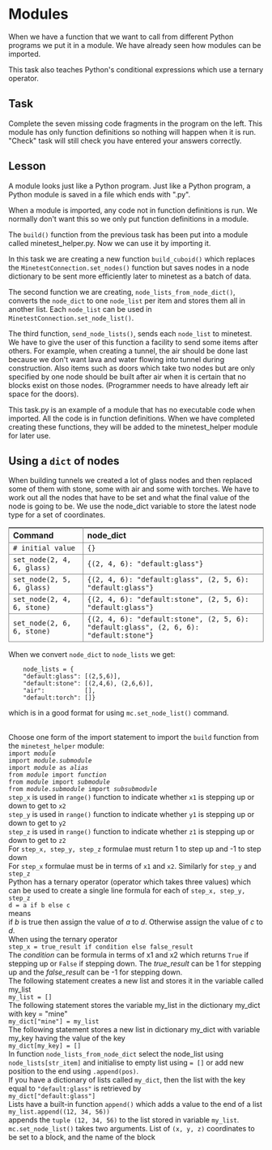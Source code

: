 <style>
table {border-left: 1px solid gray; border-top: 1px solid gray; border-spacing: 0px; }
th, td {border-right: 1px solid gray; border-bottom: 1px solid gray}
</style>
# Modules

When we have a function that we want to call from different
Python programs we put it in a module. We have already seen how modules can
be imported.

This task also teaches Python's conditional expressions which use a ternary operator.

## Task

Complete the seven missing code fragments in the program on the left.
This module has only function definitions so nothing will happen when it is run.
"Check" task will still check you have entered your answers correctly.

## Lesson

A module looks just like a Python program. Just like a Python program,
a Python module is saved in a file
which ends with ".py".

When a
module is imported, any code not in function definitions is run.
We normally don't want this so we only put function definitions 
in a module.

The `build()` function from the previous task has been put into
a module called minetest_helper.py. Now we can use it by importing
it.

In this task we are creating a new function `build_cuboid()` which
replaces the `MinetestConnection.set_nodes()` function
but saves nodes in a node dictionary to be sent more efficiently later
 to minetest as a batch of data.

The second function we are creating, `node_lists_from_node_dict()`,
converts the `node_dict` to one `node_list` per item and
stores them all in another list. Each `node_list` can be used in
`MinetestConnection.set_node_list()`.

The third function, `send_node_lists()`,
 sends each `node_list` to minetest. We have
to give the user of this function a facility to send some items after others.
For example, when creating a tunnel, the air should be done last because
we don't want lava and water flowing into tunnel during construction. Also 
items such as doors which take two nodes but are only specified by one node
should be built after air when it is certain that no blocks exist on those 
nodes. (Programmer needs to have already left air space for the doors).

This task.py is an example of a module that has no executable code when
imported. All the code is in function definitions. 
When we have completed creating these functions, they will be
added to the minetest_helper module for later use.

## Using a `dict` of nodes

When building tunnels we created a lot of glass nodes and then replaced some of
them with stone, some with air and some with torches. We have to work out all
the nodes that have to be set and what the final 
value of the node is going to be. We use the node_dict variable to
store the latest node type for a set of coordinates.

| Command | node_dict |
|:--------|:----------|
| `# initial value` | `{}` |
| `set_node(2, 4, 6, glass)` | `{(2, 4, 6): "default:glass"}` |
| `set_node(2, 5, 6, glass)` | `{(2, 4, 6): "default:glass", (2, 5, 6): "default:glass"}` |
| `set_node(2, 4, 6, stone)` | `{(2, 4, 6): "default:stone", (2, 5, 6): "default:glass"}` |
| `set_node(2, 6, 6, stone)` | `{(2, 4, 6): "default:stone", (2, 5, 6): "default:glass", (2, 6, 6): "default:stone"}` |

When we convert `node_dict` to `node_lists` we get:

        node_lists = {
        "default:glass": [(2,5,6)],
        "default:stone": [(2,4,6), (2,6,6)],
        "air":           [],
        "default:torch": []}

which is in a good format for using `mc.set_node_list()` command.

<br>
<div class='hint'>Choose one form of the import statement to import the <code>build</code> function from the <code>minetest_helper</code> module:
<div><code>import <i>module</i></code></div>
<div><code>import <i>module.submodule</i></code></div>
<div><code>import <i>module</i> as <i>alias</i></code></div>
<div><code>from <i>module</i> import <i>function</i></code></div>
<div><code>from <i>module</i> import <i>submodule</i></code></div>
<div><code>from <i>module.submodule</i> import <i>subsubmodule</i></code></div></div>
<div class='hint'><div><code>step_x</code> is used in <code>range()</code> function to indicate whether
<code>x1</code> is stepping up or down to get to <code>x2</code></div>
<div><code>step_y</code> is used in <code>range()</code> function to indicate whether
<code>y1</code> is stepping up or down to get to <code>y2</code></div>
<div><code>step_z</code> is used in <code>range()</code> function to indicate whether
<code>z1</code> is stepping up or down to get to <code>z2</code></div>
</div>
<div class='hint'>For <code>step_x, step_y, step_z</code> formulae must return 1 to step up and -1 to step down</div>
<div class='hint'>For <code>step_x</code> formulae must be in terms of <code>x1</code> and <code>x2</code>. Similarly for <code>step_y</code> and <code>step_z</code></div>
<div class='hint'>Python has a ternary operator (operator which takes three values) which can be used to create a single line formula for each of <code>step_x, step_y, step_z</code>
<div><code>d = a if b else c</code></div>
means
<div>if <i>b</i> is true then assign the value of <i>a</i> to <i>d</i>. Otherwise assign the value of <i>c</i> to <i>d</i>.</div></div>
<div class='hint'>When using the ternary operator
<div><code>step_x = true_result if condition else false_result</code></div>
The <i>condition</i> can be formula in terms of x1 and x2 which returns <code>True</code> if stepping up or <code>False</code> if stepping down.
The <i>true_result</i> can be 1 for stepping up and the <i>false_result</i> can be -1 for stepping down.
</div>
<div class='hint'>The following statement creates a new list and stores it in the variable called my_list
<div><code>my_list = []</code></div></div>
<div class='hint'>The following statement stores the variable my_list in the dictionary my_dict with key = "mine"
<div><code>my_dict["mine"] = my_list</code></div> </div>
<div class='hint'>The following statement stores a new list in dictionary my_dict with variable my_key having the value of the key
<div><code>my_dict[my_key] = []</code></div></div>
<div class='hint'>In function <code>node_lists_from_node_dict</code> select the node_list using <code>node_lists[str_item]</code> and
initialise to empty list using <code>= []</code> or add new position to the end using <code>.append(pos)</code>.</div>
<div class='hint'>If you have a dictionary of lists called <code>my_dict</code>, then the list with the key equal to <code>"default:glass"</code> is retrieved by
<div><code>my_dict["default:glass"]</code></div></div>
<div class='hint'>Lists have a built-in function <code>append()</code> which adds a value to the end of a list
<div><code>my_list.append((12, 34, 56))</code></div>
appends the <code>tuple (12, 34, 56)</code> to the list stored in variable <code>my_list</code>. </div>
<div class='hint'><code>mc.set_node_list()</code> takes two arguments. List of <code>(x, y, z)</code> coordinates to be set to a block, and the name of the block</div>
<br>
